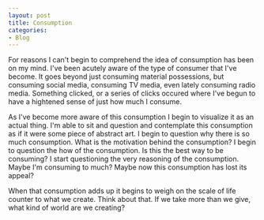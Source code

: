 ```yaml
---
layout: post
title: Consumption
categories:
- Blog
---
```


For reasons I can't begin to comprehend the idea of consumption has been on my mind. I've been acutely aware of the type of consumer that I've become. It goes beyond just consuming material possessions, but consuming social media, consuming TV media, even lately consuming radio media. Something clicked, or a series of clicks occured where I've begun to have a hightened sense of just how much I consume. 

As I've become more aware of this consumption I begin to visualize it as an actual thing. I'm able to sit and question and contemplate this consumption as if it were some piece of abstract art. I begin to question why there is so much consumption. What is the motivation behind the consumption? I begin to question the how of the consumption. Is this the best way to be consuming? I start questioning the very reasoning of the consumption. Maybe I'm consuming to much? Maybe now this consumption has lost its appeal? 

When that consumption adds up it begins to weigh on the scale of life counter to what we create. Think about that. If we take more than we give, what kind of world are we creating?
